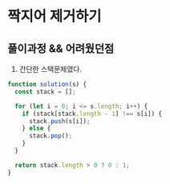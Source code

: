 # 짝지어 제거하기

## 풀이과정 && 어려웠던점

1. 간단한 스택문제였다.

```javascript
function solution(s) {
  const stack = [];

  for (let i = 0; i <= s.length; i++) {
    if (stack[stack.length - 1] !== s[i]) {
      stack.push(s[i]);
    } else {
      stack.pop();
    }
  }

  return stack.length > 0 ? 0 : 1;
}
```
